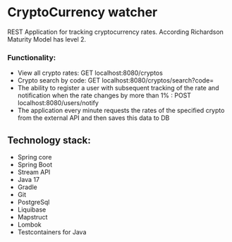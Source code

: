 # CryptoCurrency watcher

REST Application for tracking cryptocurrency rates. According Richardson Maturity Model has level 2.

### Functionality:
- View all crypto rates: GET localhost:8080/cryptos
- Crypto search by code: GET localhost:8080/cryptos/search?code=
- The ability to register a user with subsequent tracking of the rate and notification when the rate changes by more than 1% : POST localhost:8080/users/notify
- The application every minute requests the rates of the specified crypto from the external API and then saves this data to DB

## Technology stack:
- Spring core
- Spring Boot
- Stream API
- Java 17
- Gradle
- Git
- PostgreSql
- Liquibase
- Mapstruct
- Lombok
- Testcontainers for Java

